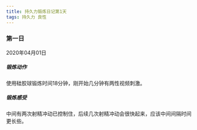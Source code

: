 ```yaml
---
title: 持久力锻炼日记第1天
tags: 持久力 良性
---
```


### 第一日

2020年04月01日

##### 锻炼动作

使用硅胶球锻炼时间18分钟，刚开始几分钟有两性视频刺激。

##### 锻炼感受

中间有两次射精冲动已控制住，后续几次射精冲动会很快起来，应该中间间隔时间更长些。
